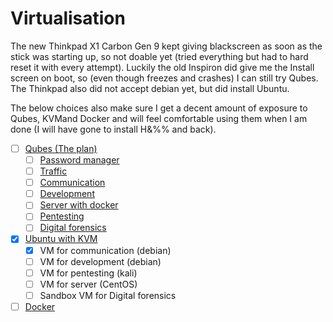 # Virtualisation

The new Thinkpad X1 Carbon Gen 9 kept giving blackscreen as soon as the stick was starting up, so not doable yet (tried everything but had to hard reset it with every attempt). Luckily the old Inspiron did give me the Install screen on boot, so (even though freezes and crashes) I can still try Qubes. The Thinkpad also did not accept debian yet, but did install Ubuntu.

The below choices also make sure I get a decent amount of exposure to Qubes, KVMand Docker and will feel comfortable using them when I am done (I will have gone to install H&%% and back).

- [ ] [Qubes (The plan)](qubes)
  - [ ] [Password manager](qubes/Password-manager.md)
  - [ ] [Traffic](qubes/Traffic.md)
  - [ ] [Communication](qubes/Communication.md)
  - [ ] [Development](qubes/Development.md)
  - [ ] [Server with docker](qubes/Server-with-docker.md)
  - [ ] [Pentesting](qubes/Pentesting.md)
  - [ ] [Digital forensics](qubes/Digital-forensics.md)
- [x] [Ubuntu with KVM](kvm) 
  - [x] VM for communication (debian)
  - [ ] VM for development (debian)
  - [ ] VM for pentesting (kali)
  - [ ] VM for server (CentOS)
  - [ ] Sandbox VM for Digital forensics
- [ ] [Docker](docker)